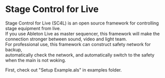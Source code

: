 # Stage Control for Live  
  
Stage Control for Live (SC4L) is an open source framework for controlling stage equipment from live.  
If you use Ableton Live as master sequencer, this framework will make the connection stronger between sound, video and light team.  
For professional use, this framework can construct safety network for backup,  
automatically check the network, and automatically switch to the safety when the main is not woking.
  
First, check out "Setup Example.als" in examples folder.  